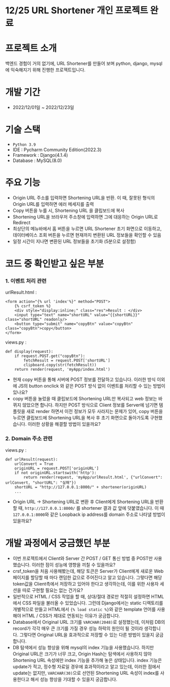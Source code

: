 # 12/25 URL Shortener 개인 프로젝트 완료

# 프로젝트 소개
백엔드 경험이 거의 없기에, URL Shortener를 만들어 보며 python, django, mysql에 익숙해지기 위해 진행한 프로젝트입니다.

# 개발 기간
- 2022/12/01일 ~ 2022/12/23일

# 기술 스택
- ```Python 3.9```
- IDE : Pycharm Community Edition(2022.3)
- Framework : Django(4.1.4)
- Database : MySQL(8.0)

# 주요 기능
- Origin URL 주소를 입력하면 Shortening URL을 반환. 이 때, 잘못된 형식의 Origin URL를 입력하면 에러 메세지를 출력
- Copy 버튼을 누를 시, Shortening URL 을 클립보드에 복사
- Shortening URL을 브라우저 주소창에 입력하면 그에 대응하는 Origin URL로 Redirect
- 최상단의 메뉴바에서 홈 버튼을 누르면 URL Shortener 초기 화면으로 이동하고, 데이터베이스 조회 버튼을 누르면 현재까지 변환된 URL 정보들을 확인할 수 있음
- 일정 시간이 지나면 변환된 URL 정보들을 초기화 (5분으로 설정함)

# 코드 중 확인받고 싶은 부분
### 1. 이벤트 처리 관련

urlResult.html :
```
<form action="{% url 'index'%}" method="POST">
    {% csrf_token %}
    <div style="display:inline;" class="res">Result : </div>
    <input type="text" name="shortURL" value="{{shortURL}}" class="shortURL" readonly/>
    <button type="submit" name="copyBtn" value="copyBtn" class="copyBtn">copy</button>
</form>
```

views.py :
```
def display(request):
    if request.POST.get("copyBtn"):
        fetchResult = request.POST['shortURL']
        clipboard.copy(str(fetchResult))
    return render(request, 'myApp/index.html')
```

- 현재 copy 버튼을 통해 서버에 POST 정보를 전달하고 있습니다. 이러한 방식 이외에 JS의 button onclick 와 같은 POST 방식 없이 이벤트를 처리할 수 있는 방법이 있나요?
- copy 버튼을 눌렀을 때 클립보드에 Shortening URL만 복사되고 web 정보는 바뀌지 않았으면 합니다. 하지만 POST 방식으로 Client 정보를 Server에 넘기면 템플릿을 새로 render 하면서 이전 정보가 모두 사라지는 문제가 있어, copy 버튼을 누르면 클립보드에 Shortening URL을 복사 후 초기 화면으로 돌아가도록 구현했습니다. 이러한 상황을 해결할 방법이 있을까요?

### 2. Domain 주소 관련

views.py :
```
def urlResult(request):
    urlConvert = True
    originURL = request.POST['originURL']
    if not originURL.startswith('http'):
        return render(request, 'myApp/urlResult.html', {"urlConvert": urlConvert, "shortURL": "실패"})
    shortURL = "http://127.0.0.1:8000/" + shortener(originURL)
    ...
```

- Origin URL -> Shortening URL로 변환 후 Client에게 Shortening URL을 반환할 때, ```http://127.0.0.1:8000/``` 를 shortener 결과 값 앞에 덧붙였습니다. 이 때 ```127.0.0.1:8000```와 같은 Loopback ip address를 domain 주소로 나타낼 방법이 있을까요?

# 개발 과정에서 궁금했던 부분
- 이번 프로젝트에서 Client와 Server 간 POST / GET 통신 방법 중 POST만 사용했습니다. 이러한 점이 성능에 영향을 끼칠 수 있을까요?
- crsf_token을 처음 사용해봤는데, 해당 토큰은 Server가 Client에게 새로운 Web 페이지를 할당할 때 마다 랜덤한 값으로 주어진다고 알고 있습니다. 그렇다면 해당 token값을 Client측에서 저장하고 있어야 한다고 생각하는데, 이를 위한 사용자 세션을 따로 구현할 필요는 없는 건가요?
- 일반적으로 HTML / CSS 작업을 할 때, 상대/절대 경로만 적절히 설정하면 HTML에서 CSS 파일을 불러올 수 있었습니다. 그런데 Django에서는 static 디렉토리를 개별적으로 만들고 HTML에서 ```{% load static %}```와 같은 template 언어를 사용해야 HTML / CSS가 제대로 연동되는 이유가 궁금합니다.
- Database에서 Original URL 크기를 ```VARCHAR(2048)```로 설정했는데, 이처럼 DB의 record가 각각 매우 큰 크기를 가질 경우 성능 하락의 원인이 될 것이라 생각합니다. 그렇다면 Original URL을 효과적으로 저장할 수 있는 다른 방법이 있을지 궁금합니다.
- DB 탐색에서 성능 향상을 위해 mysql의 index 기능을 사용했습니다. 하지만 Original URL은 크기가 너무 크고, Origin Hash는 탐색에서 사용하지 않아 Shortening URL 속성에만 index 기능을 추가해 놓은 상태입니다. index 기능은 update가 적고, 정수형 자료일 경우에 효과적이라고 알고 있는데, 이러한 점에서 update는 없지만, ```VARCHAR(30)```으로 선언된 Shortening URL 속성이 index를 사용한다고 해서 성능 향상을 기대할 수 있을지 궁금합니다.
